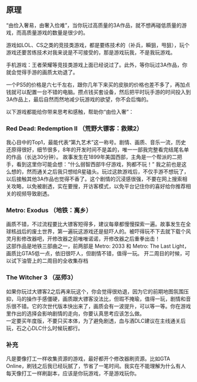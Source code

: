 ## 原理
“由俭入奢易，由奢入俭难”，当你玩过高质量的3A作品，就不想再碰低质量的游戏，而高质量游戏的数量是很少的。

游戏如LOL、CS之类的竞技类游戏，都是要练技术的（补兵，瞬狙，甩狙），玩个游戏还要苦练技术对我来说是不可接受的，那是游戏玩我，不是我玩游戏。

手机游戏：王者荣耀等竞技类游戏上面已经说过了。此外，等你玩过3A作品，你就会觉得手游的画质太劝退了。

一个PS5的价格是六七千左右，跟你几年下来买的皮肤的价格也差不多了，再加点钱就可以配置一台不错的电脑。攒点钱买套设备，然后把平时玩手游的时间投入到3A作品上，最后自然而然地减少玩游戏的欲望，你不会后悔的。

以下游戏都能给你带来思考和感触，帮助你“由俭入奢”：

### Red Dead: Redemption II （荒野大镖客：救赎2）
我心目中的Top1，最能代表“第九艺术”这一称号。剧情、画质、音乐一流，历史还原得很好，细节很多，8年的开发时间不是盖的，唯一一部我完整看完结尾名单的作品（长达30分钟）。
故事发生在1899年美国西部，主角是一个帮派的二把手，看到这里你可能会想：“什么弱智西部牛仔游戏，狗都不玩！” 我之前也是这么想的，然而通关之后我只想给R星磕头。玩过这款游戏后，不仅手游不想玩了，以后接触其他3A作品也觉得不香了。这个剧情的沉浸感很强，不要在网上搜索相关攻略，以免被剧透，实在要搜，开访客模式，以免平台记住你的喜好给你推荐相关的视频导致剧透。

### Metro: Exodus （地铁：离乡）
画质不错，不过流程要比大镖客短得多，建议每章都慢慢探索一遍。故事发生在全球核战后的废土世界，第一遍玩这游戏还是挺吓人的。被吓得玩不下去就下载个风灵月影修改器吧，开修改器之前唯唯诺诺，开修改器之后重拳出击！   
这部作品是地铁三部曲之一，前两部是 Metro: 2033 和 Metro: The Last Light，画质比GTA5低一点，依旧很吓人，但剧情不错，值得一玩。 
开二周目的时候，可以试下油管上的二周目的全收集存档

### The Witcher 3 （巫师3）
如果你玩过大镖客2之后再来玩这个，你会觉得很劝退，因为它的前期地图氛围压抑，马的操作手感僵硬，画质跟大镖客没法比，但瑕不掩瑜，值得一玩，剧情和音乐很不错。它的次世代版本快出来了，画质会有一波提升，可以等一等。你在游戏里作出的选择会影响剧情的走向，你要认真思考应该怎么做。  
一定要买年度版，不要只买本体，为了避免剧透，血与酒DLC建议在主线通关后玩，石之心DLC什么时候玩都行。

### 补充
凡是要像打工一样收集资源的游戏，最好都开个修改器刷资源。比如GTA Online，刷钱之后我已经玩腻了，节省了一笔时间。我实在不能理解为什么有人每天像打工一样刷副本，应该是你玩游戏，不是游戏玩你。

